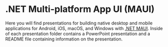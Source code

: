 # .NET Multi-platform App UI (MAUI)

Here you will find presentations for building native desktop and mobile applications for Android, iOS, macOS, and Windows with [.NET MAUI](https://docs.microsoft.com/dotnet/maui/). Inside of each presentation folder contains a PowerPoint presentation and a README file containing information on the presentation.
